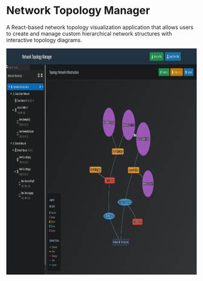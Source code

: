 # Network Topology Manager

A React-based network topology visualization application that allows users to create and manage custom hierarchical network structures with interactive topology diagrams.

<img src="screenshot.png" alt="Network Topology Manager Screenshot" width="800" height="600">
